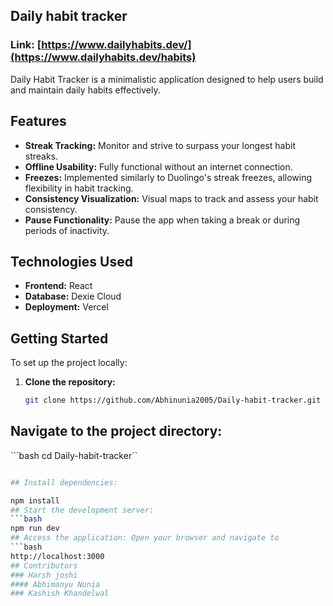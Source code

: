 

## Daily habit tracker

### Link: [https://www.dailyhabits.dev/](https://www.dailyhabits.dev/habits)

Daily Habit Tracker is a minimalistic application designed to help users build and maintain daily habits effectively.

## Features

- **Streak Tracking:** Monitor and strive to surpass your longest habit streaks.
- **Offline Usability:** Fully functional without an internet connection.
- **Freezes:** Implemented similarly to Duolingo's streak freezes, allowing flexibility in habit tracking.
- **Consistency Visualization:** Visual maps to track and assess your habit consistency.
- **Pause Functionality:** Pause the app when taking a break or during periods of inactivity.

## Technologies Used

- **Frontend:** React
- **Database:** Dexie Cloud
- **Deployment:** Vercel

## Getting Started

To set up the project locally:

1. **Clone the repository:**
   ```bash
   git clone https://github.com/Abhinunia2005/Daily-habit-tracker.git 

## Navigate to the project directory:
```bash cd Daily-habit-tracker``
```bash

## Install dependencies:

npm install
## Start the development server:
```bash 
npm run dev 
## Access the application: Open your browser and navigate to
```bash
http://localhost:3000
## Contributors
### Harsh joshi
#### Abhimanyu Nunia
### Kashish Khandelwal





